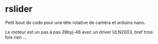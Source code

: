 # rslider
Petit bout de code pour une tête rotative de caméra et arduino nano.

Le moteur est un pas à pas 28byj-48 avec un driver ULN2003, bref trois fois rien ...
